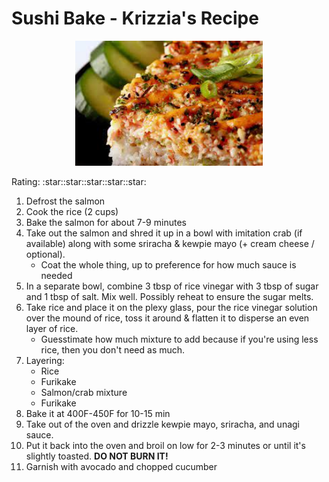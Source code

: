# Sushi Bake - Krizzia's Recipe
<p align="center">
  <img src="images/sushibake.jpg" width="300" height="200">
</p>
Rating: :star::star::star::star::star:  

1. Defrost the salmon
2. Cook the rice (2 cups)
3. Bake the salmon for about 7-9 minutes
4. Take out the salmon and shred it up in a bowl with imitation crab (if available) along with some sriracha & kewpie mayo (+ cream cheese / optional).
    - Coat the whole thing, up to preference for how much sauce is needed
5. In a separate bowl, combine 3 tbsp of rice vinegar with 3 tbsp of sugar and 1 tbsp of salt. Mix well. Possibly reheat to ensure the sugar melts.
6. Take rice and place it on the plexy glass, pour the rice vinegar solution over the mound of rice, toss it around & flatten it to disperse an even layer of rice.  
    - Guesstimate how much mixture to add because if you're using less rice, then you don't need as much.
7. Layering:
    - Rice
    - Furikake
    - Salmon/crab mixture
    - Furikake
8. Bake it at 400F-450F for 10-15 min
9. Take out of the oven and drizzle kewpie mayo, sriracha, and unagi sauce.
10. Put it back into the oven and broil on low for 2-3 minutes or until it's slightly toasted. **DO NOT BURN IT!**
11. Garnish with avocado and chopped cucumber
